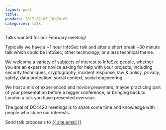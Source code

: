 ```yaml
---
layout: post
title: 
pubdate: 2017-02-03 16:00:00
categories: talk
---
```


Talks wanted for our February meeting!

Typically we have a ~1 hour InfoSec talk and after a short break ~30 minute talk which could be InfoSec, other technology, or a less technical theme.

We welcome a variety of subjects of interest to InfoSec people, whether you are an expert or novice asking for help with your projects, including security techniques, cryptography, incident response, law & policy, privacy, safety, data protection, social context, social engineering.

We host a mix of experienced and novice presenters, maybe practicing part of your presentation before a bigger conference, or bringing back to London a talk you have presented overseas.

The goal of DC4420 meetings is to share some time and knowledge with people who share our interests.

Send talk proposals to <a href="mailto:{{ site.email }}">{{ site.email }}</a>


